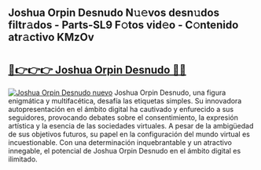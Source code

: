 ## Joshua Orpin Desnudo N𝚞𝚎vos desn𝚞dos filtr𝚊dos - Parts-SL9 F𝚘tos vid𝚎o - C𝚘ntenido atr𝚊ctivo KMzOv

# <h2><a href="http://mb4lki.tromn.icu/?c=Joshua+Orpin+Desnudo">🔗👉👉👉 Joshua Orpin Desnudo 🔗🔗</a></h2>

[![Joshua Orpin Desnudo nuevo](https://i.imgur.com/pEAQMta.gif)](http://mb4lki.tromn.icu/?c=Joshua+Orpin+Desnudo)
Joshua Orpin Desnudo, una figura enigmática y multifacética, desafía las etiquetas simples. Su innovadora autopresentación en el ámbito digital ha cautivado y enfurecido a sus seguidores, provocando debates sobre el consentimiento, la expresión artística y la esencia de las sociedades virtuales. A pesar de la ambigüedad de sus objetivos futuros, su papel en la configuración del mundo virtual es incuestionable. Con una determinación inquebrantable y un atractivo innegable, el potencial de Joshua Orpin Desnudo en el ámbito digital es ilimitado.
